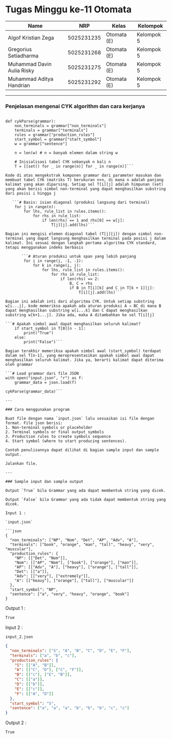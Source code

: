 # Tugas Minggu ke-11 Otomata
| Name           | NRP        | Kelas     | Kelompok    |
| ---            | ---        | ----------| ---         |
| Algof Kristian Zega | 5025231235 | Otomata (E) | Kelompok 5 |
| Gregorius Setiadharma | 5025231268 | Otomata (E) | Kelompok 5 |
| Muhammad Davin Aulia Risky | 5025231275 | Otomata (E) | Kelompok 5 |
| Muhammad Aditya Handrian | 5025231292 | Otomata (E) | Kelompok 5 |

---

### Penjelasan mengenai CYK algorithm dan cara kerjanya

```import json

def cykParse(grammar):
    non_terminals = grammar["non_terminals"]
    terminals = grammar["terminals"]
    rules = grammar["production_rules"]
    start_symbol = grammar["start_symbol"]
    w = grammar["sentence"]
    
    n = len(w) # n = banyak elemen dalam string w
    
    # Inisialisasi tabel CYK sebanyak n kali n
    T = [[set() for _ in range(n)] for _ in range(n)]```

Kode di atas mengekstrak komponen grammar dari parameter masukan dan membuat tabel CYK (matriks T) berukuran n×n, di mana n adalah panjang kalimat yang akan diparsing. Setiap sel T[i][j] adalah himpunan (set) yang akan berisi simbol non-terminal yang dapat menghasilkan substring dari posisi i hingga j

   ```# Basis: isian diagonal (produksi langsung dari terminal)
    for j in range(n):
        for lhs, rule_list in rules.items():
            for rhs in rule_list:
                if len(rhs) == 1 and rhs[0] == w[j]:
                    T[j][j].add(lhs)```

Bagian ini mengisi elemen diagonal tabel (T[j][j]) dengan simbol non-terminal yang dapat langsung menghasilkan terminal pada posisi j dalam kalimat. Ini sesuai dengan langkah pertama algoritma CYK standard, tetapi menggunakan indeks berbasis

       ```# Aturan produksi untuk span yang lebih panjang
        for i in range(j, -1, -1):
            for k in range(i, j):
                for lhs, rule_list in rules.items():
                    for rhs in rule_list:
                        if len(rhs) == 2:
                            B, C = rhs
                            if B in T[i][k] and C in T[k + 1][j]:
                                T[i][j].add(lhs)```

Bagian ini adalah inti dari algoritma CYK. Untuk setiap substring w[i...j], kode memeriksa apakah ada aturan produksi A → BC di mana B dapat menghasilkan substring w[i...k] dan C dapat menghasilkan substring w[k+1...j]. Jika ada, maka A ditambahkan ke sel T[i][j]

```# Apakah simbol awal dapat menghasilkan seluruh kalimat?
    if start_symbol in T[0][n - 1]:
        print("True")
    else:
        print("False")```

Bagian terakhir memeriksa apakah simbol awal (start_symbol) terdapat dalam sel T[n-1], yang merepresentasikan apakah simbol awal dapat menghasilkan seluruh kalimat. Jika ya, berarti kalimat dapat diterima oleh grammar

```# Load grammar dari file JSON
with open("input.json", "r") as f:
    grammar_data = json.load(f)

cykParse(grammar_data)```

---

### Cara menggunakan program

Buat file dengan nama `input.json` lalu sesuaikan isi file dengan format. File json berisi:
1. Non-terminal symbols or placeholder
2. Terminal symbols or final output symbols
3. Production rules to create symbols sequence
4. Start symbol (where to start producing sentences).

Contoh penulisannya dapat dilihat di bagian sample input dan sample output.

Jalankan file.

---

### Sample input dan sample output

Output `True` bila Grammar yang ada dapat membentuk string yang dicek.

Output `False` bila Grammar yang ada tidak dapat membentuk string yang dicek.

Input 1 :

`input.json`

```json
{
  "non_terminals": ["NP", "Nom", "Det", "AP", "Adv", "A"],
  "terminals": ["book", "orange", "man", "tall", "heavy", "very", "muscular"],
  "production_rules": {
    "NP": [["Det", "Nom"]],
    "Nom": [["AP", "Nom"], ["book"], ["orange"], ["man"]],
    "AP": [["Adv", "A"], ["heavy"], ["orange"], ["tall"]],
    "Det": [["a"]],
    "Adv": [["very"], ["extremely"]],
    "A": [["heavy"], ["orange"], ["tall"], ["muscular"]]
  },
  "start_symbol": "NP",
  "sentence": ["a", "very", "heavy", "orange", "book"]
}
```

Output 1 : 

```txt
True
```

Input 2 :

`input_2.json`

```json
{
  "non_terminals": ["S", "A", "B", "C", "D", "E", "F"],
  "terminals": ["a", "b", "c"],
  "production_rules": {
    "S": [["A", "B"]],
    "A": [["C", "D"], ["C", "F"]],
    "B": [["c"], ["E", "B"]],
    "C": [["a"]],
    "D": [["b"]],
    "E": [["c"]],
    "F": [["A", "D"]]
  },
  "start_symbol": "S",
  "sentence": ["a", "a", "a", "b", "b", "b", "c", "c"]
}
```

Output 2 :

```txt
True
```
